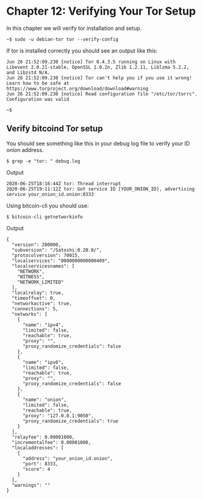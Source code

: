 # Chapter 12: Verifying Your Tor Setup

In this chapter we will verify tor installation and setup.

```
~$ sudo -u debian-tor tor --verify-config
```

If tor is installed correctly you should see an output like this:

```
Jun 26 21:52:09.230 [notice] Tor 0.4.3.5 running on Linux with Libevent 2.0.21-stable, OpenSSL 1.0.2n, Zlib 1.2.11, Liblzma 5.2.2, and Libzstd N/A.
Jun 26 21:52:09.230 [notice] Tor can't help you if you use it wrong! Learn how to be safe at https://www.torproject.org/download/download#warning
Jun 26 21:52:09.230 [notice] Read configuration file "/etc/tor/torrc".
Configuration was valid

~$ 
```
## Verify bitcoind Tor setup

You should see something like this in your debug log file to verify your ID onion address.

```
$ grep -e "tor: " debug.log
```
Output

```
2020-06-25T18:16:44Z tor: Thread interrupt
2020-06-25T19:11:12Z tor: Got service ID [YOUR_ONION_ID], advertising service your_onion_id.onion:8333
```
Using bitcoin-cli you should use:

```
$ bitcoin-cli getnetworkinfo
```
Output

```
{
  "version": 200000,
  "subversion": "/Satoshi:0.20.0/",
  "protocolversion": 70015,
  "localservices": "0000000000000409",
  "localservicesnames": [
    "NETWORK",
    "WITNESS",
    "NETWORK_LIMITED"
  ],
  "localrelay": true,
  "timeoffset": 0,
  "networkactive": true,
  "connections": 5,
  "networks": [
    {
      "name": "ipv4",
      "limited": false,
      "reachable": true,
      "proxy": "",
      "proxy_randomize_credentials": false
    },
    {
      "name": "ipv6",
      "limited": false,
      "reachable": true,
      "proxy": "",
      "proxy_randomize_credentials": false
    },
    {
      "name": "onion",
      "limited": false,
      "reachable": true,
      "proxy": "127.0.0.1:9050",
      "proxy_randomize_credentials": true
    }
  ],
  "relayfee": 0.00001000,
  "incrementalfee": 0.00001000,
  "localaddresses": [
    {
      "address": "your_onion_id.onion",
      "port": 8333,
      "score": 4
    }
  ],
  "warnings": ""
}
```

